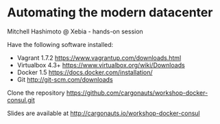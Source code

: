 # Automating the modern datacenter

Mitchell Hashimoto @ Xebia - hands-on session

Have the following software installed:
- Vagrant 1.7.2 https://www.vagrantup.com/downloads.html
- Virtualbox 4.3+ https://www.virtualbox.org/wiki/Downloads
- Docker 1.5 https://docs.docker.com/installation/
- Git http://git-scm.com/downloads

Clone the repository https://github.com/cargonauts/workshop-docker-consul.git

Slides are available at http://cargonauts.io/workshop-docker-consul
